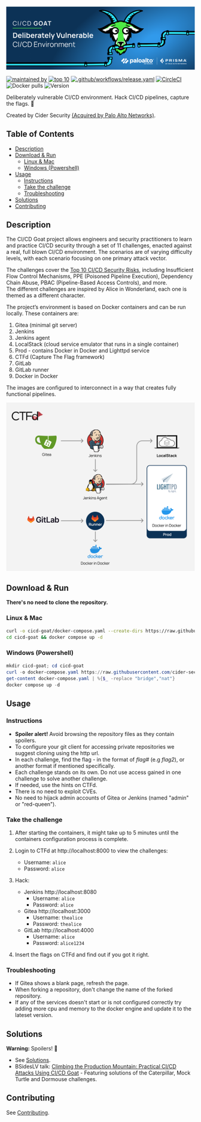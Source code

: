 [![cicd-goat](images/banner.png)](https://www.paloaltonetworks.com/prisma/cloud/cloud-code-security)

[![maintained by](https://img.shields.io/badge/maintained%20by-Palo%20Alto%20Networks-orange)](https://www.paloaltonetworks.com/prisma/cloud/cloud-code-security)
[![top 10](https://img.shields.io/badge/Top%2010%20Risks-8%2F10-2de4fd)](https://owasp.org/www-project-top-10-ci-cd-security-risks/)
[![.github/workflows/release.yaml](https://github.com/cider-security-research/cicd-goat/actions/workflows/release.yaml/badge.svg)](https://github.com/cider-security-research/cicd-goat/actions/workflows/release.yaml)
[![CircleCI](https://circleci.com/gh/cider-security-research/cicd-goat/tree/main.svg?style=svg)](https://circleci.com/gh/cider-security-research/cicd-goat/tree/main)
![Docker pulls](https://badgen.net/docker/pulls/cidersecurity/goat-jenkins-server)
![Version](https://img.shields.io/docker/v/cidersecurity/goat-jenkins-server?sort=semver&style=plastic)


Deliberately vulnerable CI/CD environment.
Hack CI/CD pipelines, capture the flags. :triangular_flag_on_post:

Created by Cider Security [(Acquired by Palo Alto Networks)](https://www.paloaltonetworks.com/prisma/cloud/cloud-code-security).

## Table of Contents

* [Description](#Description)
* [Download & Run](#Download--Run)
  * [Linux & Mac](#Linux--Mac)
  * [Windows (Powershell)](#Windows-Powershell)
* [Usage](#Usage)
  * [Instructions](#Instructions)
  * [Take the challenge](#Take-the-challenge)
  * [Troubleshooting](#Troubleshooting)
* [Solutions](#Solutions)
* [Contributing](#Contributing)

## Description
The CI/CD Goat project allows engineers and security practitioners to learn and practice CI/CD security through a set of 11 challenges, enacted against a real, full blown CI/CD environment. The scenarios are of varying difficulty levels, with each scenario focusing on one primary attack vector.

The challenges cover the [Top 10 CI/CD Security Risks](https://owasp.org/www-project-top-10-ci-cd-security-risks/), including Insufficient Flow Control Mechanisms, PPE (Poisoned Pipeline Execution), Dependency Chain Abuse, PBAC (Pipeline-Based Access Controls), and more.\
The different challenges are inspired by Alice in Wonderland, each one is themed as a different character.

The project’s environment is based on Docker containers and can be run locally. These containers are: 
1. Gitea (minimal git server)
2. Jenkins
3. Jenkins agent
4. LocalStack (cloud service emulator that runs in a single container)
5. Prod - contains Docker in Docker and Lighttpd service 
6. CTFd (Capture The Flag framework)
7. GitLab
8. GitLab runner
9. Docker in Docker

The images are configured to interconnect in a way that creates fully functional pipelines.

[![cicd-goat](images/diagram.png)](#)

## Download & Run
**There's no need to clone the repository.**

### Linux & Mac
```sh
curl -o cicd-goat/docker-compose.yaml --create-dirs https://raw.githubusercontent.com/cider-security-research/cicd-goat/main/docker-compose.yaml
cd cicd-goat && docker compose up -d
```

### Windows (Powershell)
```PowerShell
mkdir cicd-goat; cd cicd-goat
curl -o docker-compose.yaml https://raw.githubusercontent.com/cider-security-research/cicd-goat/main/docker-compose.yaml
get-content docker-compose.yaml | %{$_ -replace "bridge","nat"}
docker compose up -d
```

## Usage
### Instructions
* **Spoiler alert!** Avoid browsing the repository files as they contain spoilers.
* To configure your git client for accessing private repositories we suggest cloning using the http url.
* In each challenge, find the flag - in the format of _flag#_ (e.g _flag2_), or another format if mentioned specifically.
* Each challenge stands on its own. Do not use access gained in one challenge to solve another challenge.
* If needed, use the hints on CTFd.
* There is no need to exploit CVEs.
* No need to hijack admin accounts of Gitea or Jenkins (named "admin" or "red-queen").

### Take the challenge
1. After starting the containers, it might take up to 5 minutes until the containers configuration process is complete.
2. Login to CTFd at http://localhost:8000 to view the challenges:
   * Username: `alice`
   * Password: `alice`

3. Hack:
   * Jenkins http://localhost:8080
     * Username: `alice`
     * Password: `alice`
   * Gitea http://localhost:3000
     * Username: `thealice`
     * Password: `thealice`
   * GitLab http://localhost:4000
     * Username: `alice`
     * Password: `alice1234`

4. Insert the flags on CTFd and find out if you got it right.

### Troubleshooting
* If Gitea shows a blank page, refresh the page.
* When forking a repository, don't change the name of the forked repository.
* If any of the services doesn't start or is not configured correctly try adding more cpu and memory to the docker engine and update it to the lateset version.

## Solutions
**Warning:** Spoilers! :see_no_evil:

* See [Solutions](solutions).
* BSidesLV talk: [Climbing the Production Mountain: Practical CI/CD Attacks Using CI/CD Goat](https://www.youtube.com/watch?v=w-R2PT2jfdU) - Featuring solutions of the Caterpillar, Mock Turtle and Dormouse challenges.  

## Contributing
See [Contributing](CONTRIBUTING.md).
